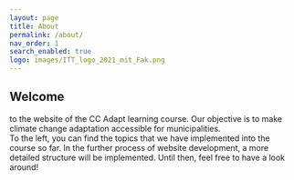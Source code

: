 ```yaml
---
layout: page
title: About
permalink: /about/
nav_order: 1
search_enabled: true
logo: images/ITT_logo_2021_mit_Fak.png
---
```


## Welcome ## 
to the website of the CC Adapt learning course. Our objective is to make climate change adaptation accessible for municipalities. <br>
To the left, you can find the topics that we have implemented into the course so far. In the further process of website development, a more detailed structure will be implemented.
Until then, feel free to have a look around!

